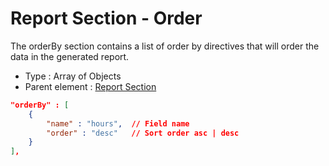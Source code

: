 # Report Section - Order
The orderBy section contains a list of order by directives that will order the data in the generated report.

- Type : Array of Objects
- Parent element : [Report Section](sections.md)

```JSON
"orderBy" : [
    {
        "name" : "hours",  // Field name
        "order" : "desc"   // Sort order asc | desc
    }    
],
```